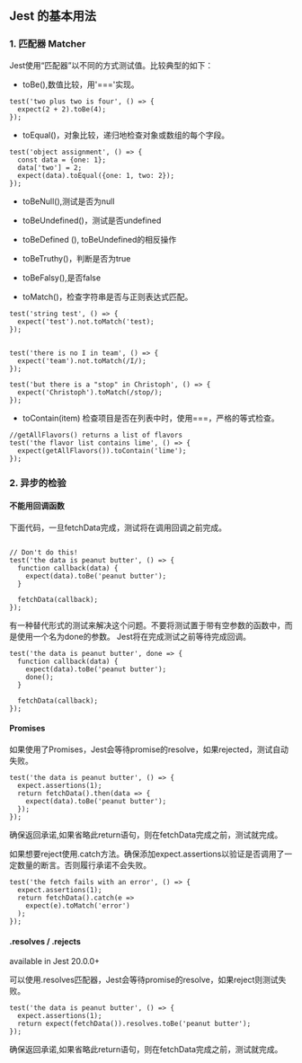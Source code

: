 ## Jest 的基本用法

### 1. 匹配器 Matcher

Jest使用“匹配器”以不同的方式测试值。比较典型的如下：

- toBe(),数值比较，用'==='实现。
```
test('two plus two is four', () => {
  expect(2 + 2).toBe(4);
});
```

- toEqual()，对象比较，递归地检查对象或数组的每个字段。
```
test('object assignment', () => {
  const data = {one: 1};
  data['two'] = 2;
  expect(data).toEqual({one: 1, two: 2});
});
```

- toBeNull(),测试是否为null

- toBeUndefined()，测试是否undefined

- toBeDefined (), toBeUndefined的相反操作

- toBeTruthy()，判断是否为true

- toBeFalsy(),是否false

- toMatch()，检查字符串是否与正则表达式匹配。

```
test('string test', () => {
  expect('test').not.toMatch('test);
});


test('there is no I in team', () => {
  expect('team').not.toMatch(/I/);
});

test('but there is a "stop" in Christoph', () => {
  expect('Christoph').toMatch(/stop/);
});
```

- toContain(item) 检查项目是否在列表中时，使用===，严格的等式检查。

```
//getAllFlavors() returns a list of flavors
test('the flavor list contains lime', () => {
  expect(getAllFlavors()).toContain('lime');
});
```

### 2. 异步的检验

#### 不能用回调函数

下面代码，一旦fetchData完成，测试将在调用回调之前完成。
```

// Don't do this!
test('the data is peanut butter', () => {
  function callback(data) {
    expect(data).toBe('peanut butter');
  }

  fetchData(callback);
});
```
有一种替代形式的测试来解决这个问题。不要将测试置于带有空参数的函数中，而是使用一个名为done的参数。 Jest将在完成测试之前等待完成回调。
```
test('the data is peanut butter', done => {
  function callback(data) {
    expect(data).toBe('peanut butter');
    done();
  }

  fetchData(callback);
});
```

#### Promises

如果使用了Promises，Jest会等待promise的resolve，如果rejected，测试自动失败。

```
test('the data is peanut butter', () => {
  expect.assertions(1);
  return fetchData().then(data => {
    expect(data).toBe('peanut butter');
  });
});

```
确保返回承诺,如果省略此return语句，则在fetchData完成之前，测试就完成。

如果想要reject使用.catch方法。确保添加expect.assertions以验证是否调用了一定数量的断言。否则履行承诺不会失败。
```
test('the fetch fails with an error', () => {
  expect.assertions(1);
  return fetchData().catch(e =>
    expect(e).toMatch('error')
  );
});
```

#### .resolves / .rejects 

available in Jest 20.0.0+ 

可以使用.resolves匹配器，Jest会等待promise的resolve，如果reject则测试失败。

```
test('the data is peanut butter', () => {
  expect.assertions(1);
  return expect(fetchData()).resolves.toBe('peanut butter');
});
```
确保返回承诺,如果省略此return语句，则在fetchData完成之前，测试就完成。



